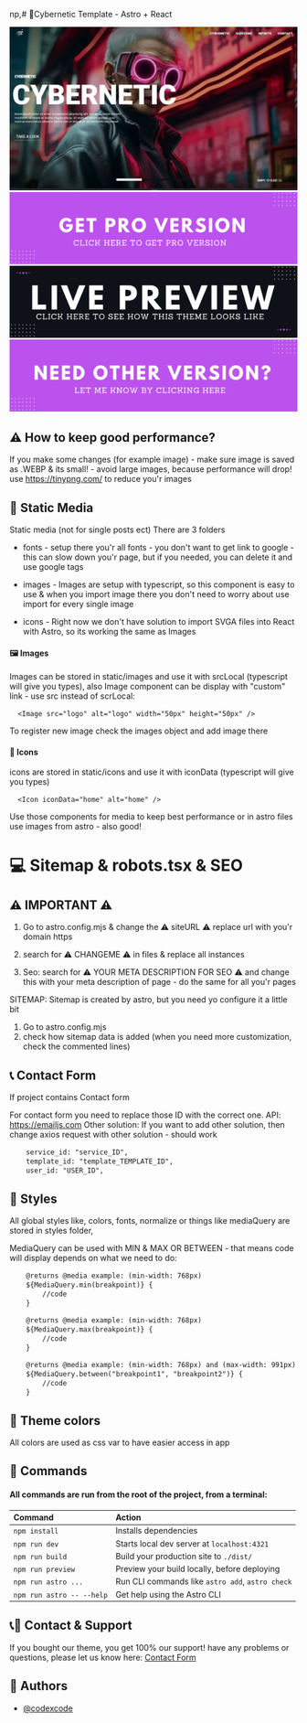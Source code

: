 np,# 🚀Cybernetic Template - Astro + React

![Cybernetic Template](/src/static/images/preview.webp)
[<img src="/src/static/images/link-pro.png">](https://codexcode.store/themes/cybernetic-website-template)
[<img src="/src/static/images/link-live.png">](https://cybernetic-astro.netlify.app/)
[<img src="/src/static/images/link-contact.png">](https://codexcode.store/contact)

## ⚠️ How to keep good performance?

If you make some changes (for example image) - make sure image is saved as .WEBP & its small! - avoid large images, because performance will drop!
use https://tinypng.com/ to reduce you'r images

## 🚀 Static Media

Static media (not for single posts ect)
There are 3 folders

-   fonts - setup there you'r all fonts - you don't want to get link to google - this can slow down you'r page, but if you needed, you can delete it and use google tags

-   images - Images are setup with typescript, so this component is easy to use & when you import image there you don't need to worry about use import for every single image

-   icons - Right now we don't have solution to import SVGA files into React with Astro, so its working the same as Images

#### 🖼️ Images

Images can be stored in static/images and use it with srcLocal (typescript will give you types),
also Image component can be display with "custom" link - use src instead of scrLocal:

```
  <Image src="logo" alt="logo" width="50px" height="50px" />
```

To register new image check the images object and add image there

#### 🎨 Icons

icons are stored in static/icons and use it with iconData (typescript will give you types)

```
  <Icon iconData="home" alt="home" />
```

Use those components for media to keep best performance or in astro files use images from astro - also good!

# 💻 Sitemap & robots.tsx & SEO

## ⚠️ IMPORTANT ⚠️

1. Go to astro.config.mjs & change the ⚠️ siteURL ⚠️ replace url with you'r domain https

2. search for ⚠️ CHANGEME ⚠️ in files & replace all instances

3. Seo: search for ⚠️ YOUR META DESCRIPTION FOR SEO ⚠️ and change this with your meta description of page - do the same for all you'r pages

SITEMAP: Sitemap is created by astro, but you need yo configure it a little bit

1. Go to astro.config.mjs
2. check how sitemap data is added (when you need more customization, check the commented lines)

## 📞 Contact Form

If project contains Contact form

For contact form you need to replace those ID with the correct one.
API: https://emailjs.com
Other solution: If you want to add other solution, then change axios request with other solution - should work

```
    service_id: "service_ID",
    template_id: "template_TEMPLATE_ID",
    user_id: "USER_ID",
```

## 🚀 Styles

All global styles like, colors, fonts, normalize or things like mediaQuery are stored in styles folder,

MediaQuery can be used with MIN & MAX OR BETWEEN - that means code will display depends on what we need to do:

```
    @returns @media example: (min-width: 768px)
    ${MediaQuery.min(breakpoint)} {
        //code
    }
```

```
    @returns @media example: (min-width: 768px)
    ${MediaQuery.max(breakpoint)} {
        //code
    }
```

```
    @returns @media example: (min-width: 768px) and (max-width: 991px)
    ${MediaQuery.between("breakpoint1", "breakpoint2")} {
        //code
    }
```

## 🚀 Theme colors

All colors are used as css var to have easier access in app

## 🧞 Commands

#### All commands are run from the root of the project, from a terminal:

| Command                   | Action                                           |
| :------------------------ | :----------------------------------------------- |
| `npm install`             | Installs dependencies                            |
| `npm run dev`             | Starts local dev server at `localhost:4321`      |
| `npm run build`           | Build your production site to `./dist/`          |
| `npm run preview`         | Preview your build locally, before deploying     |
| `npm run astro ...`       | Run CLI commands like `astro add`, `astro check` |
| `npm run astro -- --help` | Get help using the Astro CLI                     |

## 📞🧞 Contact & Support

If you bought our theme, you get 100% our support!
have any problems or questions, please let us know here: [Contact Form](https://www.codexcode.store/pages/contact)

## 🧞 Authors

-   [@codexcode](https://www.codexcode.pl)
